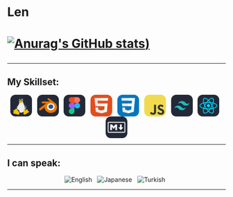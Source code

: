 <h1 >Len<h1>

[![Anurag's GitHub stats](https://github-readme-stats.vercel.app/api?username=plwtx&show_icons=true&theme=radical))](https://github.com/anuraghazra/github-readme-stats)

<hr>
<h2 align="Left">My Skillset:</h2>

<p align="center">

<img align="center" src="https://raw.githubusercontent.com/tandpfun/skill-icons/d1c752b99bb25a0e5aa363bae1db2809173ee966/icons/Linux-Dark.svg" alt="Linux" height="50" width="50" />
&nbsp;
<img align="center" src="https://raw.githubusercontent.com/tandpfun/skill-icons/d1c752b99bb25a0e5aa363bae1db2809173ee966/icons/Blender-Dark.svg" alt="Blender" height="50" width="50" />
&nbsp; 
<img align="center" src="https://raw.githubusercontent.com/tandpfun/skill-icons/d1c752b99bb25a0e5aa363bae1db2809173ee966/icons/Figma-Dark.svg" alt="Figma" height="50" width="50" />
&nbsp;
<img align="center" src="https://raw.githubusercontent.com/tandpfun/skill-icons/d1c752b99bb25a0e5aa363bae1db2809173ee966/icons/HTML.svg" alt="HTML" height="50" width="50" />
&nbsp;
<img align="center" src="https://raw.githubusercontent.com/tandpfun/skill-icons/d1c752b99bb25a0e5aa363bae1db2809173ee966/icons/CSS.svg" alt="CSS" height="50" width="50" />
&nbsp;
<img align="center" src="https://raw.githubusercontent.com/tandpfun/skill-icons/d1c752b99bb25a0e5aa363bae1db2809173ee966/icons/JavaScript.svg" alt="JavaScript" height="50" width="50" />
&nbsp;
<img align="center" src="https://raw.githubusercontent.com/tandpfun/skill-icons/d1c752b99bb25a0e5aa363bae1db2809173ee966/icons/TailwindCSS-Dark.svg" alt="Tailwind" height="50" width="50" />
&nbsp;
<img align="center" src="https://raw.githubusercontent.com/tandpfun/skill-icons/d1c752b99bb25a0e5aa363bae1db2809173ee966/icons/React-Dark.svg" alt="React.js" height="50" width="50" />
&nbsp;
<img align="center" src="https://raw.githubusercontent.com/tandpfun/skill-icons/d1c752b99bb25a0e5aa363bae1db2809173ee966/icons/Markdown-Dark.svg" alt="Markdown" height="50" width="50" /></p>


<hr>

<h2 align="Left">I can speak:</h2>

<p align="center">
<img src="https://raw.githubusercontent.com/madebybowtie/FlagKit/f12111d91902d23fd1d9cc7ad9198030b049795d/Assets/SVG/GB.svg" alt="English" height="50" width="50" /> &nbsp;
<img src="https://raw.githubusercontent.com/madebybowtie/FlagKit/f12111d91902d23fd1d9cc7ad9198030b049795d/Assets/SVG/JP.svg" alt="Japanese" height="50" width="50" /> &nbsp;
<img src="https://raw.githubusercontent.com/madebybowtie/FlagKit/f12111d91902d23fd1d9cc7ad9198030b049795d/Assets/SVG/TR.svg" alt="Turkish" height="50" width="50" /> &nbsp;
<hr>
